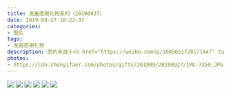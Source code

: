 ```yaml
---
title: 发酱感谢礼物系列（20190927）
date: 2019-09-27 16:22:37
categories:
- 图片
tags:
- 发酱感谢礼物
description: 图片来自于<a href="https://weibo.com/p/1005051720171447" target="_blank">quanmmmmm</a><br/> “经常有在超话看到“娜边的发发” po一些有趣的动态，真是个温柔又阔耐的人呢，谢谢你的67373三件套，很美腻～～❤️今天又翻出来拍了细节～那些小样非常实用，出门利器呀，减轻了几十斤行李重量～” ​​​ ​​​ ​​​ ​​​​​​ ​​​ ​​​ ​​​ ​ ​​​ ​​​​​​ ​
photos: 
- https://cdn.chenyifaer.com/photos/gifts/201909/20190927/IMG_7350.JPG
---
```


![](https://cdn.chenyifaer.com/photos/gifts/201909/20190927/IMG_7351.JPG)
![](https://cdn.chenyifaer.com/photos/gifts/201909/20190927/IMG_7352.JPG)
![](https://cdn.chenyifaer.com/photos/gifts/201909/20190927/IMG_7353.JPG)
![](https://cdn.chenyifaer.com/photos/gifts/201909/20190927/IMG_7354.JPG)
![](https://cdn.chenyifaer.com/photos/gifts/201909/20190927/IMG_7355.JPG)
![](https://cdn.chenyifaer.com/photos/gifts/201909/20190927/IMG_7356.JPG)
